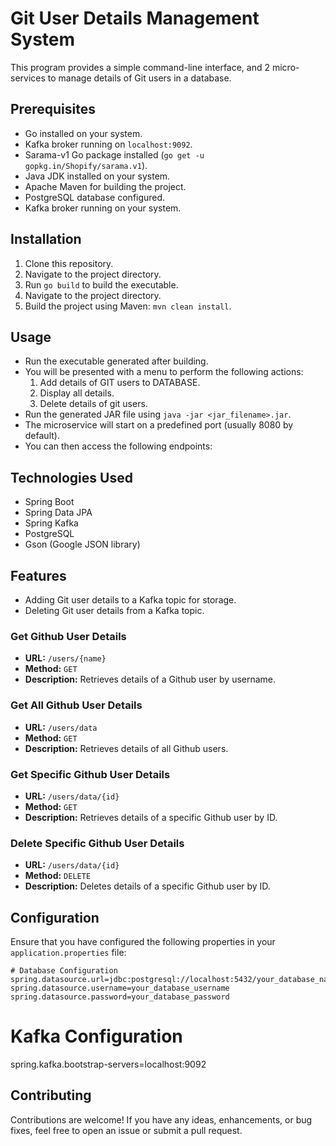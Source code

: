 # Git User Details Management System

This program provides a simple command-line interface, and 2 micro-services to manage details of Git users in a database.

## Prerequisites

- Go installed on your system.
- Kafka broker running on `localhost:9092`.
- Sarama-v1 Go package installed (`go get -u gopkg.in/Shopify/sarama.v1`).
- Java JDK installed on your system.
- Apache Maven for building the project.
- PostgreSQL database configured.
- Kafka broker running on your system.

## Installation

1. Clone this repository.
2. Navigate to the project directory.
3. Run `go build` to build the executable.
4. Navigate to the project directory.
5. Build the project using Maven: `mvn clean install`.

## Usage

- Run the executable generated after building.
- You will be presented with a menu to perform the following actions:
  1. Add details of GIT users to DATABASE.
  2. Display all details.
  3. Delete details of git users.
- Run the generated JAR file using `java -jar <jar_filename>.jar`.
- The microservice will start on a predefined port (usually 8080 by default).
- You can then access the following endpoints:

## Technologies Used

- Spring Boot
- Spring Data JPA
- Spring Kafka
- PostgreSQL
- Gson (Google JSON library)

## Features

- Adding Git user details to a Kafka topic for storage.
- Deleting Git user details from a Kafka topic.

### Get Github User Details
- **URL:** `/users/{name}`
- **Method:** `GET`
- **Description:** Retrieves details of a Github user by username.

### Get All Github User Details
- **URL:** `/users/data`
- **Method:** `GET`
- **Description:** Retrieves details of all Github users.

### Get Specific Github User Details
- **URL:** `/users/data/{id}`
- **Method:** `GET`
- **Description:** Retrieves details of a specific Github user by ID.

### Delete Specific Github User Details
- **URL:** `/users/data/{id}`
- **Method:** `DELETE`
- **Description:** Deletes details of a specific Github user by ID.

## Configuration

Ensure that you have configured the following properties in your `application.properties` file:

```properties
# Database Configuration
spring.datasource.url=jdbc:postgresql://localhost:5432/your_database_name
spring.datasource.username=your_database_username
spring.datasource.password=your_database_password
```

# Kafka Configuration
spring.kafka.bootstrap-servers=localhost:9092

## Contributing

Contributions are welcome! If you have any ideas, enhancements, or bug fixes, feel free to open an issue or submit a pull request.